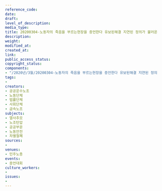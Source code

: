 ```yaml
---
reference_code: 
date: 
draft: 
level_of_description: 
media_type: 
title: 20200304-노동자의 죽음을 부르는현장을 증언한다 유보된해결 지연된 정의가 불러온 죽음 증언대회
description: 
weight: 
modified_at: 
created_at: 
link: 
public_access_status: 
copyright_status: 
components:
- "/2020년/3월/20200304-노동자의 죽음을 부르는현장을 증언한다 유보된해결 지연된 정의가 불러온 죽음 증언대회/_CTU2321.jpg"
tags:
- 
creators:
- 공공운수노조
- 노동단체
- 법률단체
- 사회단체
- 금속노조
subjects:
- 열사추모
- 노조탄압
- 공공부문
- 노동안전
- 차별철폐
sources:
- 
venues:
- 민주노총
events:
- 증언대회
culture_workers:
- 
issues:
- 
---
```

